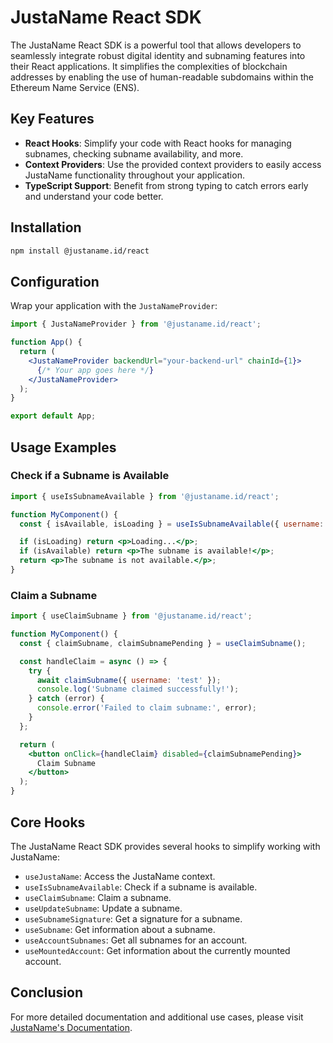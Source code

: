 # JustaName React SDK

The JustaName React SDK is a powerful tool that allows developers to seamlessly integrate robust digital identity and subnaming features into their React applications. It simplifies the complexities of blockchain addresses by enabling the use of human-readable subdomains within the Ethereum Name Service (ENS).

## Key Features
- **React Hooks**: Simplify your code with React hooks for managing subnames, checking subname availability, and more.
- **Context Providers**: Use the provided context providers to easily access JustaName functionality throughout your application.
- **TypeScript Support**: Benefit from strong typing to catch errors early and understand your code better.

## Installation

```bash
npm install @justaname.id/react
```

## Configuration

Wrap your application with the `JustaNameProvider`:

```jsx
import { JustaNameProvider } from '@justaname.id/react';

function App() {
  return (
    <JustaNameProvider backendUrl="your-backend-url" chainId={1}>
      {/* Your app goes here */}
    </JustaNameProvider>
  );
}

export default App;
```

## Usage Examples

### Check if a Subname is Available

```jsx
import { useIsSubnameAvailable } from '@justaname.id/react';

function MyComponent() {
  const { isAvailable, isLoading } = useIsSubnameAvailable({ username: 'test', ensDomain: 'justaname.id' });

  if (isLoading) return <p>Loading...</p>;
  if (isAvailable) return <p>The subname is available!</p>;
  return <p>The subname is not available.</p>;
}
```

### Claim a Subname

```jsx
import { useClaimSubname } from '@justaname.id/react';

function MyComponent() {
  const { claimSubname, claimSubnamePending } = useClaimSubname();

  const handleClaim = async () => {
    try {
      await claimSubname({ username: 'test' });
      console.log('Subname claimed successfully!');
    } catch (error) {
      console.error('Failed to claim subname:', error);
    }
  };

  return (
    <button onClick={handleClaim} disabled={claimSubnamePending}>
      Claim Subname
    </button>
  );
}
```

## Core Hooks

The JustaName React SDK provides several hooks to simplify working with JustaName:

- `useJustaName`: Access the JustaName context.
- `useIsSubnameAvailable`: Check if a subname is available.
- `useClaimSubname`: Claim a subname.
- `useUpdateSubname`: Update a subname.
- `useSubnameSignature`: Get a signature for a subname.
- `useSubname`: Get information about a subname.
- `useAccountSubnames`: Get all subnames for an account.
- `useMountedAccount`: Get information about the currently mounted account.

## Conclusion

For more detailed documentation and additional use cases, please visit [JustaName's Documentation](https://docs.justaname.io).